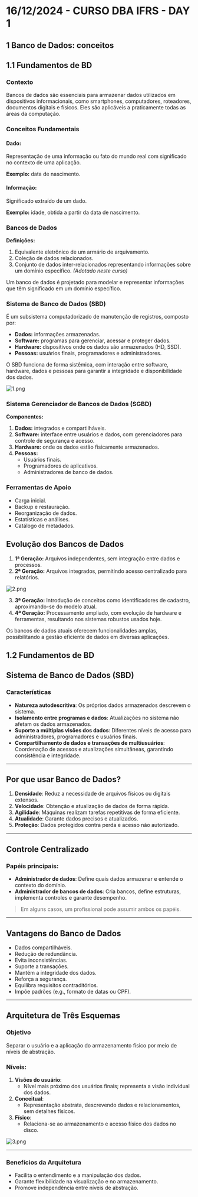 # 16/12/2024 - CURSO DBA IFRS - DAY 1

## 1 Banco de Dados: conceitos

## 1.1 Fundamentos de BD

### Contexto
Bancos de dados são essenciais para armazenar dados utilizados em dispositivos informacionais, como smartphones, computadores, roteadores, documentos digitais e físicos. Eles são aplicáveis a praticamente todas as áreas da computação.

### Conceitos Fundamentais

#### **Dado:**  
Representação de uma informação ou fato do mundo real com significado no contexto de uma aplicação.  

**Exemplo:** data de nascimento.  

#### **Informação:**  
Significado extraído de um dado.  

**Exemplo:** idade, obtida a partir da data de nascimento.

### Bancos de Dados
**Definições:**

1. Equivalente eletrônico de um armário de arquivamento.  
2. Coleção de dados relacionados.  
3. Conjunto de dados inter-relacionados representando informações sobre um domínio específico. *(Adotado neste curso)*  

Um banco de dados é projetado para modelar e representar informações que têm significado em um domínio específico.

### Sistema de Banco de Dados (SBD)
É um subsistema computadorizado de manutenção de registros, composto por:  
- **Dados:** informações armazenadas.  
- **Software:** programas para gerenciar, acessar e proteger dados.  
- **Hardware:** dispositivos onde os dados são armazenados (HD, SSD).  
- **Pessoas:** usuários finais, programadores e administradores.  

O SBD funciona de forma sistêmica, com interação entre software, hardware, dados e pessoas para garantir a integridade e disponibilidade dos dados.

![1.png](images/1.png)

### Sistema Gerenciador de Bancos de Dados (SGBD)

**Componentes:**

1. **Dados:** integrados e compartilháveis.  
2. **Software:** interface entre usuários e dados, com gerenciadores para controle de segurança e acesso.  
3. **Hardware:** onde os dados estão fisicamente armazenados.  
4. **Pessoas:**  
   - Usuários finais.  
   - Programadores de aplicativos.  
   - Administradores de banco de dados.  

### Ferramentas de Apoio
- Carga inicial.  
- Backup e restauração.  
- Reorganização de dados.  
- Estatísticas e análises.  
- Catálogo de metadados.  

## Evolução dos Bancos de Dados
1. **1ª Geração:** Arquivos independentes, sem integração entre dados e processos.  
2. **2ª Geração:** Arquivos integrados, permitindo acesso centralizado para relatórios.  

![2.png](images/2.png)

3. **3ª Geração:** Introdução de conceitos como identificadores de cadastro, aproximando-se do modelo atual.  
4. **4ª Geração:** Processamento ampliado, com evolução de hardware e ferramentas, resultando nos sistemas robustos usados hoje.

Os bancos de dados atuais oferecem funcionalidades amplas, possibilitando a gestão eficiente de dados em diversas aplicações.

## 1.2 Fundamentos de BD

## Sistema de Banco de Dados (SBD)

### Características
- **Natureza autodescritiva**: Os próprios dados armazenados descrevem o sistema.
- **Isolamento entre programas e dados**: Atualizações no sistema não afetam os dados armazenados.
- **Suporte a múltiplas visões dos dados**: Diferentes níveis de acesso para administradores, programadores e usuários finais.
- **Compartilhamento de dados e transações de multiusuários**: Coordenação de acessos e atualizações simultâneas, garantindo consistência e integridade.

---

## Por que usar Banco de Dados?

1. **Densidade**: Reduz a necessidade de arquivos físicos ou digitais extensos.
2. **Velocidade**: Obtenção e atualização de dados de forma rápida.
3. **Agilidade**: Máquinas realizam tarefas repetitivas de forma eficiente.
4. **Atualidade**: Garante dados precisos e atualizados.
5. **Proteção**: Dados protegidos contra perda e acesso não autorizado.

---

## Controle Centralizado

### Papéis principais:
- **Administrador de dados**: Define quais dados armazenar e entende o contexto do domínio.
- **Administrador de bancos de dados**: Cria bancos, define estruturas, implementa controles e garante desempenho.

> Em alguns casos, um profissional pode assumir ambos os papéis.

---

## Vantagens do Banco de Dados

- Dados compartilháveis.
- Redução de redundância.
- Evita inconsistências.
- Suporte a transações.
- Mantém a integridade dos dados.
- Reforça a segurança.
- Equilibra requisitos contraditórios.
- Impõe padrões (e.g., formato de datas ou CPF).

---

## Arquitetura de Três Esquemas

### Objetivo
Separar o usuário e a aplicação do armazenamento físico por meio de níveis de abstração.

### Níveis:
1. **Visões do usuário**: 
   - Nível mais próximo dos usuários finais; representa a visão individual dos dados.
2. **Conceitual**: 
   - Representação abstrata, descrevendo dados e relacionamentos, sem detalhes físicos.
3. **Físico**: 
   - Relaciona-se ao armazenamento e acesso físico dos dados no disco.

![3.png](images/3.png)

---

### Benefícios da Arquitetura
- Facilita o entendimento e a manipulação dos dados.
- Garante flexibilidade na visualização e no armazenamento.
- Promove independência entre níveis de abstração.
